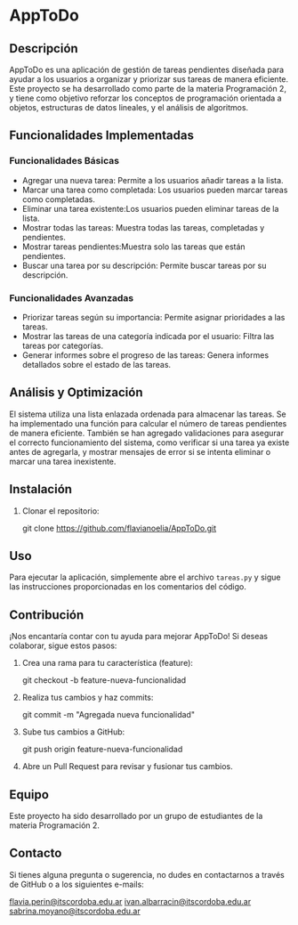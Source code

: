 # AppToDo


## Descripción


AppToDo es una aplicación de gestión de tareas pendientes diseñada para ayudar a los usuarios a organizar y priorizar sus tareas de manera eficiente. Este proyecto se ha desarrollado como parte de la materia Programación 2, y tiene como objetivo reforzar los conceptos de programación orientada a objetos, estructuras de datos lineales, y el análisis de algoritmos.




## Funcionalidades Implementadas


### Funcionalidades Básicas


- Agregar una nueva tarea: Permite a los usuarios añadir tareas a la lista.
- Marcar una tarea como completada: Los usuarios pueden marcar tareas como completadas.
- Eliminar una tarea existente:Los usuarios pueden eliminar tareas de la lista.
- Mostrar todas las tareas: Muestra todas las tareas, completadas y pendientes.
- Mostrar tareas pendientes:Muestra solo las tareas que están pendientes.
- Buscar una tarea por su descripción: Permite buscar tareas por su descripción.


### Funcionalidades Avanzadas


- Priorizar tareas según su importancia: Permite asignar prioridades a las tareas.
- Mostrar las tareas de una categoría indicada por el usuario: Filtra las tareas por categorías.
- Generar informes sobre el progreso de las tareas: Genera informes detallados sobre el estado de las tareas.




## Análisis y Optimización


El sistema utiliza una lista enlazada ordenada para almacenar las tareas. Se ha implementado una función para calcular el número de tareas pendientes de manera eficiente. También se han agregado validaciones para asegurar el correcto funcionamiento del sistema, como verificar si una tarea ya existe antes de agregarla, y mostrar mensajes de error si se intenta eliminar o marcar una tarea inexistente.




## Instalación


1. Clonar el repositorio:
   
   git clone https://github.com/flavianoelia/AppToDo.git




## Uso


Para ejecutar la aplicación, simplemente abre el archivo `tareas.py` y sigue las instrucciones proporcionadas en los comentarios del código.


## Contribución


¡Nos encantaría contar con tu ayuda para mejorar AppToDo! Si deseas colaborar, sigue estos pasos:


1. Crea una rama para tu característica (feature):
   
   git checkout -b feature-nueva-funcionalidad
   
2. Realiza tus cambios y haz commits:
   
   git commit -m "Agregada nueva funcionalidad"
   
3. Sube tus cambios a GitHub:
   
   git push origin feature-nueva-funcionalidad


4. Abre un Pull Request para revisar y fusionar tus cambios.


## Equipo


Este proyecto ha sido desarrollado por un grupo de estudiantes de la materia Programación 2.


## Contacto


Si tienes alguna pregunta o sugerencia, no dudes en contactarnos a través de GitHub o a los siguientes e-mails:


flavia.perin@itscordoba.edu.ar
ivan.albarracin@itscordoba.edu.ar
sabrina.moyano@itscordoba.edu.ar


